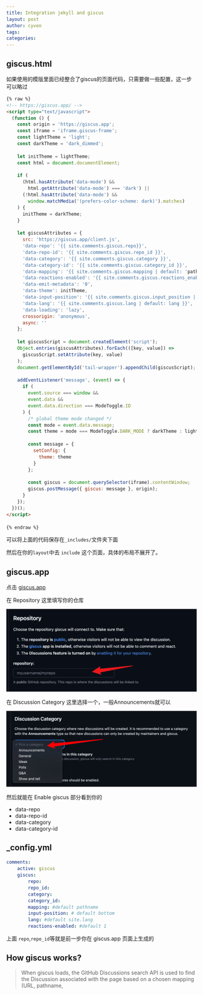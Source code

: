 ```yaml
---
title: Integration jekyll and giscus
layout: post
author: cyven
tags:
categories:
---
```



## giscus.html

如果使用的模版里面已经整合了giscus的页面代码，只需要做一些配置，这一步可以略过

```html
{% raw %}
<!-- https://giscus.app/ -->
<script type="text/javascript">
  (function () {
    const origin = 'https://giscus.app';
    const iframe = 'iframe.giscus-frame';
    const lightTheme = 'light';
    const darkTheme = 'dark_dimmed';

    let initTheme = lightTheme;
    const html = document.documentElement;

    if (
      (html.hasAttribute('data-mode') &&
        html.getAttribute('data-mode') === 'dark') ||
      (!html.hasAttribute('data-mode') &&
        window.matchMedia('(prefers-color-scheme: dark)').matches)
    ) {
      initTheme = darkTheme;
    }

    let giscusAttributes = {
      src: 'https://giscus.app/client.js',
      'data-repo': '{{ site.comments.giscus.repo}}',
      'data-repo-id': '{{ site.comments.giscus.repo_id }}',
      'data-category': '{{ site.comments.giscus.category }}',
      'data-category-id': '{{ site.comments.giscus.category_id }}',
      'data-mapping': '{{ site.comments.giscus.mapping | default: 'pathname' }}',
      'data-reactions-enabled': '{{ site.comments.giscus.reactions_enabled | default: '1' }}',
      'data-emit-metadata': '0',
      'data-theme': initTheme,
      'data-input-position': '{{ site.comments.giscus.input_position | default: 'bottom' }}',
      'data-lang': '{{ site.comments.giscus.lang | default: lang }}',
      'data-loading': 'lazy',
      crossorigin: 'anonymous',
      async: ''
    };

    let giscusScript = document.createElement('script');
    Object.entries(giscusAttributes).forEach(([key, value]) =>
      giscusScript.setAttribute(key, value)
    );
    document.getElementById('tail-wrapper').appendChild(giscusScript);

    addEventListener('message', (event) => {
      if (
        event.source === window &&
        event.data &&
        event.data.direction === ModeToggle.ID
      ) {
        /* global theme mode changed */
        const mode = event.data.message;
        const theme = mode === ModeToggle.DARK_MODE ? darkTheme : lightTheme;

        const message = {
          setConfig: {
            theme: theme
          }
        };

        const giscus = document.querySelector(iframe).contentWindow;
        giscus.postMessage({ giscus: message }, origin);
      }
    });
  })();
</script>

{% endraw %}
```


可以将上面的代码保存在`_includes/`文件夹下面

然后在你的`layout`中去 `include` 这个页面，具体的布局不展开了。

## giscus.app

点击 [giscus.app](https://giscus.app/)

在 Repository 这里填写你的仓库

![2024-04-10-17-10-17-screenshoot.png](../assets/img/2024-04-10-17-10-17-screenshoot.png)

在 Discussion Category 这里选择一个，一般Announcements就可以

![2024-04-10-17-11-10-screenshoot.png](../assets/img/2024-04-10-17-11-10-screenshoot.png)

然后就能在 Enable giscus 部分看到你的

- data-repo
- data-repo-id
- data-category
- data-category-id


## _config.yml

```yml
comments:
	active: giscus
	giscus:
		repo:
		repo_id:
		category:
		category_id:
		mapping: #default pathname
		input-position: # default bottom
		lang: #default site.lang
		reactions-enabled: #default 1
```

上面 `repo`,`repo_id`等就是前一步你在 giscus.app 页面上生成的



## How giscus works?

> When giscus loads, the GitHub Discussions search API is used to find the Discussion associated with the page based on a chosen mapping (URL, pathname, <title>, etc.). If a matching discussion cannot be found, the giscus bot will automatically create a discussion the first time someone leaves a comment or reaction.

> To comment, visitors must authorize the giscus app to post on their behalf using the GitHub OAuth flow. Alternatively, visitors can comment on the GitHub Discussion directly. You can moderate the comments on GitHub.
